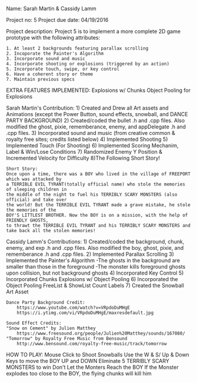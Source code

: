 Name: Sarah Martin & Cassidy Lamm

Project no: 5
Project due date: 04/19/2016 

Project description: Project 5 is to implement a more complete 2D game prototype
					 with the following attributes:
	
	1. At least 2 backgrounds featuring parallax scrolling
	2. Incoporate the Painter's Algorithm 
	3. Incorporate sound and music
	4. Incorporate shooting or explosions (triggered by an action)
	5. Incorporate touch, swipe, or key control
	6. Have a coherent story or theme
	7. Maintain previous specs
	
EXTRA FEATURES IMPLEMENTED:
	Explosions w/ Chunks
	Object Pooling for Explosions		

Sarah Martin's Contribution:
    1) Created and Drew all Art assets and Animations (except the Power Button, sound effects, 
		snowball, and DANCE PARTY BACKGROUND)
    2) Created/coded the bullet .h and .cpp files. 
		Also modified the ghost, pixie, rememberance, enemy, and appDelegate .h and .cpp files.
	3) Incorporated sound and music (from creative common & royalty free sites; credits listed below)
	4) Implemented Shooting
	5) Implemented Touch (For Shooting)
	6) Implemented Scoring Mechanim, Label & Win/Lose Conditions
	7) Randomized Enemy Y Position & Incremented Velocity for Difficulty
    8)The Following Short Story!
	
	Short Story:
    Once upon a time, there was a BOY who lived in the village of FREEPORT which was attacked by 
    a TERRIBLE EVIL TYRANT(totally official name) who stole the memories of sleeping children in 
    the middle of the night to fuel his TERRIBLY SCARY MONSTERS (also official) and take over 
    the world! But the TERRIBLE EVIL TYRANT made a grave mistake, he stole the memories of the 
    BOY'S LITTLEST BROTHER. Now the BOY is on a mission, with the help of FRIENDLY GHOSTS,
	to thrawt the TERRIBLE EVIL TYRANT and his TERRIBLY SCARY MONSTERS and take back all the stolen memories! 
		
Cassidy Lamm's Contributions:
	1) Created/coded the background, chunk, enemy, and exp .h and .cpp files. 
		Also modified the boy, ghost, pixie, and rememberance .h and .cpp files.
	2) Implemented Parallax Scrolling
	3) Implemented the Painter's Algorithm
		-The ghosts in the background are smaller than those in the foreground
		-The monster kills foreground ghosts upon collision, but not background ghosts
	4) Incorporated Key Control
	5) Incorporated Chunks Explosions w/ Object Pooling
	6) Incorporated the Object Pooling FreeList & ShowList Count Labels
	7) Created the Snowball Art Asset 


	Dance Party Background Credit:
		https://www.youtube.com/watch?v=VRpdoDuMHgE
		https://i.ytimg.com/vi/VRpdoDuMHgE/maxresdefault.jpg

	Sound Effect Credits:
	"Snow on Cement" by Julien Matthey
		https://www.freesound.org/people/Julien%20Matthey/sounds/167080/
	"Tomorrow" by Royalty Free Music from Bensound
		http://www.bensound.com/royalty-free-music/track/tomorrow
	

HOW TO PLAY:
	Mouse Click to Shoot Snowballs 
	Use the W & S/ Up & Down Keys to move the BOY UP and DOWN
	Eliminate 5 TERRIBLY SCARY MONSTERS to win
	Don't Let the Monters Reach the BOY
	If the Monster explodes too close to the BOY, the flying chunks will kill him
